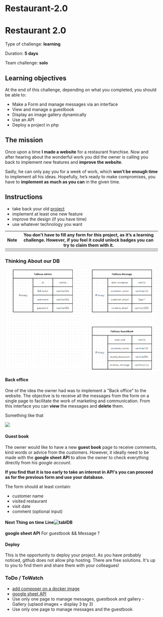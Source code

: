 # Restaurant-2.0

# Restaurant 2.0

Type of challenge: **learning**

Duration: **5 days**

Team challenge: **solo**

## Learning objectives

At the end of this challenge, depending on what you completed, you should be able to:

- Make a Form and manage messages via an interface
- View and manage a guestbook
- Display an image gallery dynamically
- Use an API
- Deploy a project in php

## The mission

Once upon a time **I made a website** for a restaurant franchise. Now and after hearing about the wonderful work you did the owner is calling you back to implement new features and **improve the website**.

Sadly, he can only pay you for a week of work, which **won’t be enough time** to implement all his ideas. Hopefully, he’s ready to make compromises, you have to **implement as much as you can** in the given time.

## Instructions

- take back your old [project](https://github.com/becodeorg/BXL-Swartz-4-27/blob/master/1.The-Field/6.Bootstrap/restaurant.adoc)
- implement at least one new feature
- improve the design (if you have time)
- use whatever technology you want

| Note | You don’t have to fill any form for this project, as it’s a learning challenge. However, if you feel it could unlock **badges** you can try to claim them with it. |
| ---- | ------------------------------------------------------------------------------------------------------------------------------------------------------------------ |
|      |                                                                                                                                                                    |

### Thinking About our DB

![](tablDB.png)

#### Back office

One of the idea the owner had was to implement a "Back office" to the website. The objective is to receive all the messages from the form on a single page to facilitate the work of marketing and communication. From this interface you can **view** the messages and **delete** them.

Something like that

![](deletemessage.png)

#### Guest book

The owner would like to have a new **guest book** page to receive comments, kind words or advice from the customers. However, it ideally need to be made with the **google sheet API** to allow the owner to check everything directly from his _google account_.

**If you find that it is too early to take an interest in API's you can proceed as for the previous form and use your database.**

The form should at least contain:

- customer name
- visited restaurant
- visit date
- comment (optional input)

#### Next Thing on time Line![tablDB](https://github.com/user-attachments/assets/c423023a-6207-47cf-b64d-0aa692fba092)


**google sheet API**  For guestbook && Message ? 

#### Deploy

This is the opportunity to deploy your project. As you have probably noticed, github does not allow php hosting. There are free solutions. It's up to you to find them and share them with your colleagues!

### ToDo / ToWatch


- [add composer on a docker image](https://tinyurl.com/yxda5q7o)
- [google sheet API](https://developers.google.com/sheets/api/quickstart/php)
- Use only one page to manage messages, guestbook and gallery
      -Gallery (uplaod images + display 3 by 3)
- Use only one page to manage messages and the guestbook

